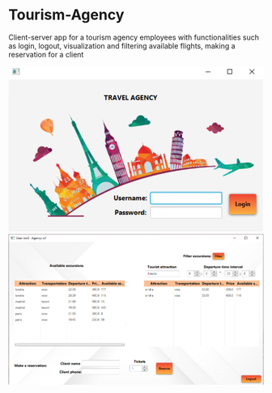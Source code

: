 # Tourism-Agency

Client-server app for a tourism agency employees with functionalities such as login, logout, visualization and filtering available flights, making a reservation for a client

![Screenshot](TravelAgency1.png)
![Screenshot](TravelAgency2.png)
